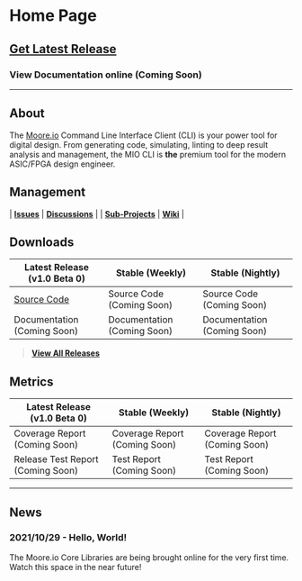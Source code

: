 # Home Page

## [Get Latest Release](https://mooreio.com/packages/mio_cli.tgz)
### View Documentation online (Coming Soon)

----------------

## About
The [Moore.io](https://www.mooreio.com) Command Line Interface Client (CLI) is your power tool for digital design.
From generating code, simulating, linting to deep result analysis and management, the MIO CLI is **the** premium tool for the modern ASIC/FPGA design engineer.


## Management

| **[Issues](https://github.com/Datum-Technology-Corporation/mio_cli/issues)** | **[Discussions](https://github.com/Datum-Technology-Corporation/mio_cli/discussions)** |
| **[Sub-Projects](https://github.com/Datum-Technology-Corporation/mio_cli/projects)** | **[Wiki](https://github.com/Datum-Technology-Corporation/mio_cli/wiki)** |


## Downloads

| Latest Release (v1.0 Beta 0) | Stable (Weekly) | Stable (Nightly) |
| --------------------- | ---------------- | --------------- |
| [Source Code](https://mooreio.com/packages/mio_cli.tgz) | Source Code (Coming Soon) | Source Code (Coming Soon) |
| Documentation (Coming Soon) | Documentation (Coming Soon) | Documentation (Coming Soon) |

> **[View All Releases](releases.md)**


## Metrics

| Latest Release (v1.0 Beta 0) | Stable (Weekly) | Stable (Nightly) |
| --------------------- | ---------------- | --------------- |
| Coverage Report (Coming Soon) | Coverage Report (Coming Soon) | Coverage Report (Coming Soon) |
| Release Test Report (Coming Soon) | Test Report (Coming Soon) | Test Report (Coming Soon) |


----------------


## News
### 2021/10/29 - Hello, World!
The Moore.io Core Libraries are being brought online for the very first time. Watch this space in the near future!
